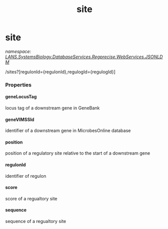 ﻿---
title: site
---

# site
_namespace: [LANS.SystemsBiology.DatabaseServices.Regprecise.WebServices.JSONLDM](N-LANS.SystemsBiology.DatabaseServices.Regprecise.WebServices.JSONLDM.html)_

/sites?[regulonId={regulonId},regulogId={regulogId}]



### Properties

#### geneLocusTag
locus tag of a downstream gene in GeneBank
#### geneVIMSSId
identifier of a downstream gene in MicrobesOnline database
#### position
position of a regulatory site relative to the start of a downstream gene
#### regulonId
identifier of regulon
#### score
score of a regualtory site
#### sequence
sequence of a regualtory site


